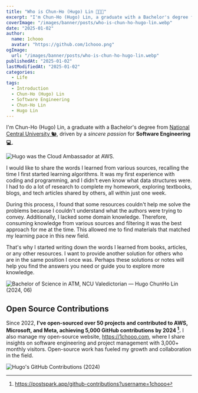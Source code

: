```yaml
---
title: "Who is Chun-Ho (Hugo) Lin 👨🏻‍💻"
excerpt: "I'm Chun-Ho (Hugo) Lin, a graduate with a Bachelor's degree from National Central University (NCU) 🐿️, driven by a sincere passion for Software Engineering 💻."
coverImage: "/images/banner/posts/who-is-chun-ho-hugo-lin.webp"
date: "2025-01-02"
author:
  name: 1chooo
  avatar: "https://github.com/1chooo.png"
ogImage:
  url: "/images/banner/posts/who-is-chun-ho-hugo-lin.webp"
publishedAt: "2025-01-02"
lastModifiedAt: "2025-01-02"
categories:
  - Life
tags:
  - Introduction
  - Chun-Ho (Hugo) Lin
  - Software Engineering
  - Chun-Ho Lin
  - Hugo Lin
---
```


I'm Chun-Ho (Hugo) Lin, a graduate with a Bachelor's degree from [National Central University 🐿️](https://www.ncu.edu.tw/), driven by a _sincere passion_ for **Software Engineering 💻.**

![Hugo was the Cloud Ambassador at AWS.](https://miro.medium.com/v2/resize:fit:1400/format:webp/1*bLp6dAkksB3iG4kDxMP0bA.jpeg)

I would like to share the words I learned from various sources, recalling the time I first started learning algorithms. It was my first experience with coding and programming, and I didn't even know what data structures were. I had to do a lot of research to complete my homework, exploring textbooks, blogs, and tech articles shared by others, all within just one week.

During this process, I found that some resources couldn't help me solve the problems because I couldn't understand what the authors were trying to convey. Additionally, I lacked some domain knowledge. Therefore, consuming knowledge from various sources and filtering it was the best approach for me at the time. This allowed me to find materials that matched my learning pace in this new field.

That's why I started writing down the words I learned from books, articles, or any other resources. I want to provide another solution for others who are in the same position I once was. Perhaps these solutions or notes will help you find the answers you need or guide you to explore more knowledge.

![Bachelor of Science in ATM, NCU Valedictorian — Hugo ChunHo Lin (2024, 06)](https://miro.medium.com/v2/resize:fit:1400/format:webp/1*I6ElD-AdcBFYeUTIKV7SVg.jpeg)

## Open Source Contributions

Since 2022, **I've open-sourced over 50 projects and contributed to AWS, Microsoft, and Meta, achieving 5,000 GitHub contributions by 2024 [^1].** I also manage my open-source website, https://1chooo.com, where I share insights on software engineering and project management with 3,000+ monthly visitors. Open-source work has fueled my growth and collaboration in the field.

![Hugo's GitHub Contributions (2024)](/images/posts/who-is-chun-ho-hugo-lin/postspark-1chooo-github-contributions-2024.png)

[^1]: https://postspark.app/github-contributions?username=1chooo
